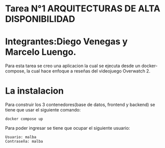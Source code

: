 # Tarea N°1 ARQUITECTURAS DE ALTA DISPONIBILIDAD
# Integrantes:Diego Venegas y Marcelo Luengo.
Para esta tarea se creo una aplicacion la cual se ejecuta desde un docker-compose, la cual hace enfoque a reseñas del videojuego Overwatch 2.

# La instalacion
Para construir los 3 contenedores(base de datos, frontend y backend) se tiene que usar el siguiente comando:
```
docker compose up
```
Para poder ingresar se tiene que ocupar el siguiente usuario:
```
Usuario: malba
Contraseña: malba

```


